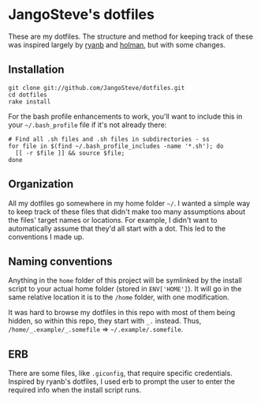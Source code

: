 # JangoSteve's dotfiles

These are my dotfiles. The structure and method for keeping track of
these was inspired largely by
[ryanb](https://github.com/ryanb/dotfiles) and [holman](https://github.com/holman/dotfiles), but with some changes.

## Installation

```
git clone git://github.com/JangoSteve/dotfiles.git
cd dotfiles
rake install
```

For the bash profile enhancements to work, you'll want to include this
in your `~/.bash_profile` file if it's not already there:

```
# Find all .sh files and .sh files in subdirectories - ss
for file in $(find ~/.bash_profile_includes -name '*.sh'); do
  [[ -r $file ]] && source $file;
done
```

## Organization

All my dotfiles go somewhere in my home folder `~/`. I
wanted a simple way to keep track of these files that didn't make too
many assumptions about the files' target names or locations. For
example, I didn't want to automatically assume that they'd all start
with a dot. This led to the conventions I made up.

## Naming conventions

Anything in the `home` folder of this project will be symlinked by the
install script to your actual home folder (stored in `ENV['HOME']`). It
will go in the same relative location it is to the `/home`
folder, with one modification.

It was hard to browse my dotfiles in this repo with most of them being hidden,
so within this repo, they start with `_.` instead. Thus,
`/home/_.example/_.somefile` => `~/.example/.somefile`.

## ERB

There are some files, like `.giconfig`, that require specific credentials.
Inspired by ryanb's dotfiles, I
used erb to prompt the user to enter the required info when the install
script runs.
